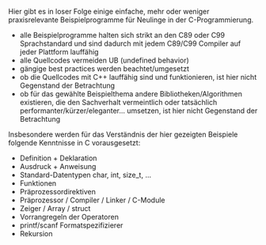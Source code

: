 Hier gibt es in loser Folge einige einfache, mehr oder weniger praxisrelevante Beispielprogramme für Neulinge in der C-Programmierung.  

* alle Beispielprogramme halten sich strikt an den C89 oder C99 Sprachstandard und sind dadurch mit jedem C89/C99 Compiler auf jeder Plattform lauffähig
* alle Quellcodes vermeiden UB (undefined behavior)
* gängige best practices werden beachtet/umgesetzt
* ob die Quellcodes mit C++ lauffähig sind und funktionieren, ist hier nicht Gegenstand der Betrachtung
* ob für das gewählte Beispielthema andere Bibliotheken/Algorithmen existieren, die den Sachverhalt vermeintlich oder tatsächlich performanter/kürzer/eleganter... umsetzen, ist hier nicht Gegenstand der Betrachtung  

Insbesondere werden für das Verständnis der hier gezeigten Beispiele folgende Kenntnisse in C vorausgesetzt:
* Definition + Deklaration
* Ausdruck + Anweisung
* Standard-Datentypen char, int, size_t, ...
* Funktionen
* Präprozessordirektiven
* Präprozessor / Compiler / Linker / C-Module
* Zeiger / Array / struct
* Vorrangregeln der Operatoren
* printf/scanf Formatspezifizierer
* Rekursion


